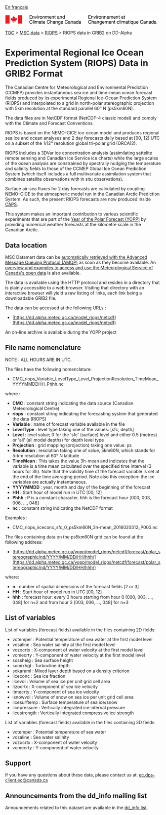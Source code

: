 [En français](readme_riops-datamart-alpha_fr.md)

![ECCC logo](../../img_eccc-logo.png)

[TOC](../../readme_en.md) > [MSC data](../readme_en.md) > [RIOPS](readme_riops_en.md) > RIOPS data in GRIB2 on DD-Alpha

# Experimental Regional Ice Ocean Prediction System (RIOPS) Data in GRIB2 Format

The Canadian Centre for Meteorological and Environmental Prediction (CCMEP) provides instantaneous sea ice and time-mean ocean forecast fields produced by its experimental Regional Ice-Ocean Prediction System (RIOPS) and interpolated to a grid in north-polar stereographic projection with 5km resolution at the standard parallel 60° N (ps5km60N). 

The data files are in NetCDF format (NetCDF-4 classic model) and comply with the Climate and Forecast Conventions. 

RIOPS is based on the NEMO-CICE ice-ocean model and produces regional sea ice and ocean analyses and 2 day forecasts daily based at [00, 12] UTC on a subset of the 1/12° resolution global tri-polar grid (ORCA12). 

RIOPS includes a 3DVar ice concentration analysis (assimilating sattelite remote sensing and Canadian Ice Service ice charts) while the large scales of the ocean analysis are constrained by spectrally nudging the temperature and salinity fields to those of the CCMEP Global Ice Ocean Prediction System (which itself includes a full multivariate assimilation system that combines satellite observations with in situ observations). 

Surface air-sea fluxes for 2 day forecasts are calculated by coupling NEMO-CICE to the atmospheric model run in the Canadian Arctic Prediction System. As such, the present RIOPS forecasts are now produced inside [CAPS](../nwp_caps/readme_caps_en.md).

This system makes an important contribution to various scientific experiments that are part of the [Year of the Polar Forecast (YOPP)](https://www.polarprediction.net/) by providing numerical weather forecasts at the kilometre scale in the Canadian Arctic.

## Data location 

MSC Datamart data can be [automatically retrieved with the Advanced Message Queuing Protocol (AMQP)](../../msc-datamart/amqp_en.md) as soon as they become available. An [overview and examples to access and use the Meteorological Service of Canada's open data](../../usage/readme_en.md) is also available.

The data is available using the HTTP protocol and resides in a directory that is plainly accessible to a web browser. Visiting that directory with an interactive browser will yield a raw listing of links, each link being a downloadable GRIB2 file.

The data can be accessed at the following URLs :

* [https://dd.alpha.meteo.gc.ca/model_riops/netcdf](https://dd.alpha.meteo.gc.ca/model_riops/netcdf)

An on-line archive is available during the YOPP project

## File name nomenclature 

NOTE : ALL HOURS ARE IN UTC.

The files have the following nomenclature:

* CMC_riops_Variable_LevelType_Level_ProjectionResolution_TimeMean_YYYYMMDDHH_Phhh.nc

where :

* __CMC__ : constant string indicating the data source (Canadian Meteorological Centre)
* __riops__ : constant string indicating the forecasting system that generated the data (RIOPS)
* __Variable__ : name of forecast variable available in the file 
* __LevelType__ : level type taking one of the values: [sfc, depth]
* __Level__ : level value; 0 for the 'sfc' (surface) level and either 0.5 (metres) or 'all' (all model depths) for depth level type
* __Projection__ : grid mapping (projection) taking one value: ps
* __Resolution__ : resolution taking one of value, 5km60N, which stands for 5-km resolution at 60° N latitude
* __TimeMean__ : This takes the value 3h-mean and indicates that the variable is a time mean calculated over the specified time interval (3 hours for 3h). Note that the validity time of the forecast variable is set at the end of the time averaging period. Note also this exception: the ice variables are actually instantaneous.
* __YYYYMMDD__ : year, month and day of the beginning of the forecast
* __HH__ : Start hour of model run in UTC [00, 12] 
* __Phhh__ : P is a constant character. hhh is the forecast hour [000, 003, 006, ..., 048]
* __nc__ : constant string indicating the NetCDF format


Examples : 

* CMC_riops_iiceconc_sfc_0_ps5km60N_3h-mean_2016020312_P003.nc

The files containing data on the ps5km60N grid can be found at the following address:
* [https://dd.alpha.meteo.gc.ca/yopp/model_riops/netcdf/forecast/polar_stereographic/nd/YYYY/MM/DD/HH/hhh/](https://dd.alpha.meteo.gc.ca/yopp/model_riops/netcdf/forecast/polar_stereographic/nd/YYYY/MM/DD/HH/hhh/) 

where:

* __n__ : number of spatial dimensions of the forecast fields [2 or 3]
* __HH__ : Start hour of model run in UTC [00, 12]
* __hhh__ : forecast hour: every 3 hours starting from hour 0 [000, 003, ..., 048] for n=2 and from hour 3 [003, 006, ..., 048] for n=3

## List of variables

List of variables (forecast fields) available in the files containing 2D fields:

* votemper :	Potential temperature of sea water at the first model level
* vosaline :	Sea water salinity at the first model level
* vozocrtx :	X-component of water velocity at the first model level
* vomecrty :	Y-component of water velocity at the first model level
* sossheig :	Sea surface height
* somixhgt :	Turbocline depth
* sokaraml :	Mixed layer depth based on a density criterion
* iiceconc :	Sea ice  fraction	
* iicevol :		Volume of sea ice per unit grid cell area
* itzocrtx :	X-component of sea ice velocity	
* itmecrty :	Y-component of sea ice velocity	
* isnowvol :	Volume of snow on sea ice per unit grid cell area
* iicesurftemp :	Surface temperature of sea ice/snow
* iicepressure :	Vertically integrated ice internal pressure
* iicestrength :	Vertically integrated compressive ice strength


List of variables (forecast fields) available in the files containing 3D fields:

* votemper :	Potential temperature of sea water
* vosaline :	Sea water salinity
* vozocrtx :	X-component of water velocity
* vomecrty :	Y-component of water velocity

## Support

If you have any questions about these data, please contact us at: [ec.dps-client.ec@canada.ca](mailto:ec.dps-client.ec@canada.ca)

## Announcements from the dd_info mailing list 

Announcements related to this dataset are available in the [dd_info list](https://lists.ec.gc.ca/cgi-bin/mailman/listinfo/dd_info).